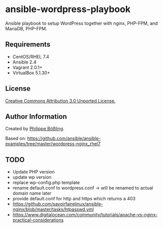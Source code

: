 # ansible-wordpress-playbook

Ansible playbook to setup WordPress together with nginx, PHP-FPM, and MariaDB, PHP-FPM.

## Requirements

- CentOS/RHEL 7.4
- Ansible 2.4
- Vagrant 2.0.1+
- VirtualBox 5.1.30+

## License

[Creative Commons Attribution 3.0 Unported License.](LICENSE)

## Author Information

Created by [Philippe Bößling](https://www.gihub.com/pboessling).

Based on: https://github.com/ansible/ansible-examples/tree/master/wordpress-nginx_rhel7

## TODO
- Update PHP version
- update wp version
- replace wp-config.php template
- rename default.conf to wordpress.conf -> will be renamed to actual domain name later
- provide default.conf for http and https which returns a 403
- https://github.com/savoirfairelinux/ansible-nginx/blob/master/tasks/htpasswd.yml
- https://www.digitalocean.com/community/tutorials/apache-vs-nginx-practical-considerations
